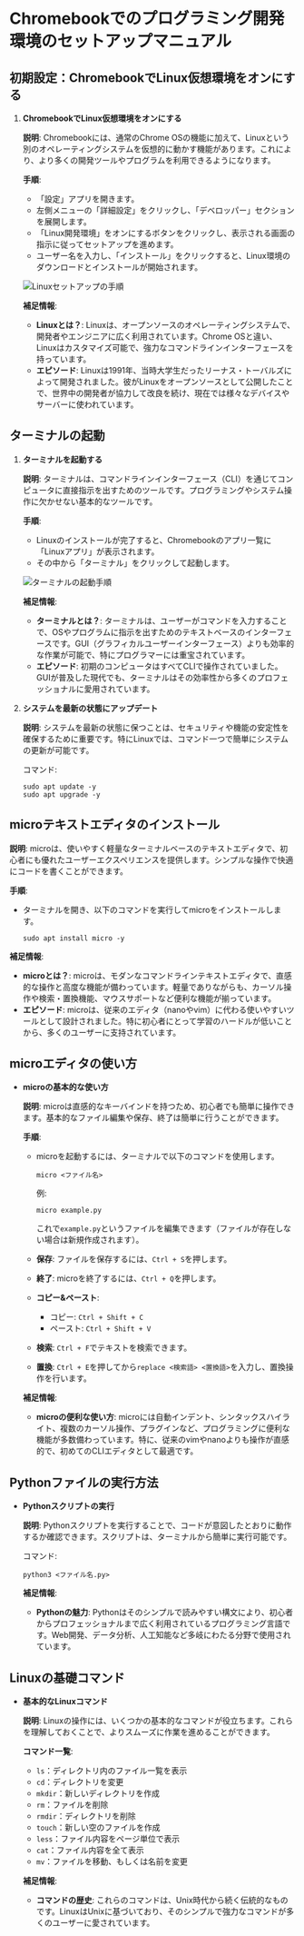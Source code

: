 # Chromebookでのプログラミング開発環境のセットアップマニュアル

## 初期設定：ChromebookでLinux仮想環境をオンにする

1. **ChromebookでLinux仮想環境をオンにする**

   **説明**: Chromebookには、通常のChrome OSの機能に加えて、Linuxという別のオペレーティングシステムを仮想的に動かす機能があります。これにより、より多くの開発ツールやプログラムを利用できるようになります。

   **手順**:
   - 「設定」アプリを開きます。
   - 左側メニューの「詳細設定」をクリックし、「デベロッパー」セクションを展開します。
   - 「Linux開発環境」をオンにするボタンをクリックし、表示される画面の指示に従ってセットアップを進めます。
   - ユーザー名を入力し、「インストール」をクリックすると、Linux環境のダウンロードとインストールが開始されます。

   ![Linuxセットアップの手順](https://example.com/image1.jpg)

   **補足情報**:
   - **Linuxとは？**: Linuxは、オープンソースのオペレーティングシステムで、開発者やエンジニアに広く利用されています。Chrome OSと違い、Linuxはカスタマイズ可能で、強力なコマンドラインインターフェースを持っています。
   - **エピソード**: Linuxは1991年、当時大学生だったリーナス・トーバルズによって開発されました。彼がLinuxをオープンソースとして公開したことで、世界中の開発者が協力して改良を続け、現在では様々なデバイスやサーバーに使われています。

## ターミナルの起動

1. **ターミナルを起動する**

   **説明**: ターミナルは、コマンドラインインターフェース（CLI）を通じてコンピュータに直接指示を出すためのツールです。プログラミングやシステム操作に欠かせない基本的なツールです。

   **手順**:
   - Linuxのインストールが完了すると、Chromebookのアプリ一覧に「Linuxアプリ」が表示されます。
   - その中から「ターミナル」をクリックして起動します。

   ![ターミナルの起動手順](https://example.com/image2.jpg)

   **補足情報**:
   - **ターミナルとは？**: ターミナルは、ユーザーがコマンドを入力することで、OSやプログラムに指示を出すためのテキストベースのインターフェースです。GUI（グラフィカルユーザーインターフェース）よりも効率的な作業が可能で、特にプログラマーには重宝されています。
   - **エピソード**: 初期のコンピュータはすべてCLIで操作されていました。GUIが普及した現代でも、ターミナルはその効率性から多くのプロフェッショナルに愛用されています。

1. **システムを最新の状態にアップデート**

   **説明**: システムを最新の状態に保つことは、セキュリティや機能の安定性を確保するために重要です。特にLinuxでは、コマンド一つで簡単にシステムの更新が可能です。

   コマンド:
   ```
   sudo apt update -y
   sudo apt upgrade -y
   ```



## **microテキストエディタのインストール**

   **説明**: microは、使いやすく軽量なターミナルベースのテキストエディタで、初心者にも優れたユーザーエクスペリエンスを提供します。シンプルな操作で快適にコードを書くことができます。

   **手順**:
   - ターミナルを開き、以下のコマンドを実行してmicroをインストールします。
     ```
     sudo apt install micro -y
     ```

   **補足情報**:
   - **microとは？**: microは、モダンなコマンドラインテキストエディタで、直感的な操作と高度な機能が備わっています。軽量でありながらも、カーソル操作や検索・置換機能、マウスサポートなど便利な機能が揃っています。
   - **エピソード**: microは、従来のエディタ（nanoやvim）に代わる使いやすいツールとして設計されました。特に初心者にとって学習のハードルが低いことから、多くのユーザーに支持されています。

## microエディタの使い方

- **microの基本的な使い方**

  **説明**: microは直感的なキーバインドを持つため、初心者でも簡単に操作できます。基本的なファイル編集や保存、終了は簡単に行うことができます。

  **手順**:
  - microを起動するには、ターミナルで以下のコマンドを使用します。
    ```
    micro <ファイル名>
    ```
    例: 
    ```
    micro example.py
    ```
    これで`example.py`というファイルを編集できます（ファイルが存在しない場合は新規作成されます）。

  - **保存**: ファイルを保存するには、`Ctrl + S`を押します。
  - **終了**: microを終了するには、`Ctrl + Q`を押します。
  - **コピー&ペースト**: 
    - コピー: `Ctrl + Shift + C`
    - ペースト: `Ctrl + Shift + V`
  - **検索**: `Ctrl + F`でテキストを検索できます。
  - **置換**: `Ctrl + E`を押してから`replace <検索語> <置換語>`を入力し、置換操作を行います。

  **補足情報**:
  - **microの便利な使い方**: microには自動インデント、シンタックスハイライト、複数のカーソル操作、プラグインなど、プログラミングに便利な機能が多数備わっています。特に、従来のvimやnanoよりも操作が直感的で、初めてのCLIエディタとして最適です。


## Pythonファイルの実行方法

- **Pythonスクリプトの実行**

  **説明**: Pythonスクリプトを実行することで、コードが意図したとおりに動作するか確認できます。スクリプトは、ターミナルから簡単に実行可能です。

  コマンド:
  ```
  python3 <ファイル名.py>
  ```

  **補足情報**:
  - **Pythonの魅力**: Pythonはそのシンプルで読みやすい構文により、初心者からプロフェッショナルまで広く利用されているプログラミング言語です。Web開発、データ分析、人工知能など多岐にわたる分野で使用されています。

## Linuxの基礎コマンド

- **基本的なLinuxコマンド**

  **説明**: Linuxの操作には、いくつかの基本的なコマンドが役立ちます。これらを理解しておくことで、よりスムーズに作業を進めることができます。

  **コマンド一覧**:
  - `ls`：ディレクトリ内のファイル一覧を表示
  - `cd`：ディレクトリを変更
  - `mkdir`：新しいディレクトリを作成
  - `rm`：ファイルを削除
  - `rmdir`：ディレクトリを削除
  - `touch`：新しい空のファイルを作成
  - `less`：ファイル内容をページ単位で表示
  - `cat`：ファイル内容を全て表示
  - `mv`：ファイルを移動、もしくは名前を変更

  **補足情報**:
  - **コマンドの歴史**: これらのコマンドは、Unix時代から続く伝統的なものです。LinuxはUnixに基づいており、そのシンプルで強力なコマンドが多くのユーザーに愛されています。
